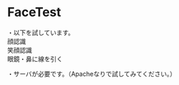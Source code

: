 # FaceTest
・以下を試しています。<br>
  顔認識<br>
  笑顔認識<br>
  眼鏡・鼻に線を引く
<br>
  
・サーバが必要です。（Apacheなりで試してみてください。）
